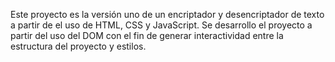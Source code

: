 Este proyecto es la versión uno de un encriptador y desencriptador de texto a partir de el uso de HTML, CSS y JavaScript. Se desarrollo el proyecto a partir del uso del DOM con el fin de generar interactividad entre la estructura del proyecto y estilos.
